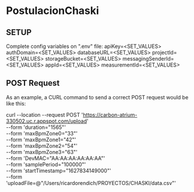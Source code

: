 # PostulacionChaski

## SETUP
Complete config variables on ".env" file:
apiKey=<SET_VALUES>
authDomain=<SET_VALUES>
databaseURL=<SET_VALUES>
projectId=<SET_VALUES>
storageBucket=<SET_VALUES>
messagingSenderId=<SET_VALUES>
appId=<SET_VALUES>
measurementId=<SET_VALUES>


## POST Request
As an example, a CURL command to send a correct POST request would be like this:

curl --location --request POST 'https://carbon-atrium-330502.uc.r.appspot.com/upload' \
--form 'duration="1565"' \
--form 'maxBpmZone0="33"' \
--form 'maxBpmZone1="42"' \
--form 'maxBpmZone2="54"' \
--form 'maxBpmZone3="63"' \
--form 'DevMAC="AA:AA:AA:AA:AA:AA"' \
--form 'samplePeriod="100000"' \
--form 'startTimestamp="1627834149000"' \
--form 'uploadFile=@"/Users/ricardorendich/PROYECTOS/CHASKI/data.csv"'
